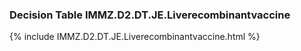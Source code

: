 ### Decision Table IMMZ.D2.DT.JE.Liverecombinantvaccine
{% include IMMZ.D2.DT.JE.Liverecombinantvaccine.html %}

